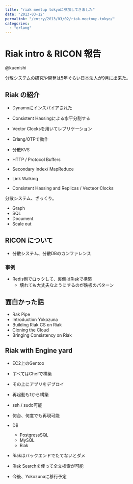 ```yaml
---
title: "riak meetup tokyoに参加してきました"
date: "2013-03-12"
permalink: "/entry/2013/03/02/riak-meetoup-tokyo/"
categories:
  - "erlang"
---
```


# Riak intro & RICON 報告

@kuenishi

分散システムの研究や開発は5年ぐらい日本法人が9月に出来た。

## Riak の紹介

- Dynamoにインスパイアされた
- Consistent Hassingによる水平分割する
- Vector Clocksを用いてレプリケーション
- Erlang/OTPで動作
- 分散KVS

- HTTP / Protocol Buffers
- Secondary Index/ MapReduce
- Link Walking
- Consistent Hassing and Replicas / Vecteor Clocks

分散システム、ざっくり。

- Graph
- SQL
- Document
- Scale out

## RICON について

- 分散システム、分散DBのカンファレンス

### 事例

- Redis側でロックして、裏側はRiakで構築
  - 壊れても大丈夫なようにするのが鉄板のパターン

## 面白かった話

- Rak Pipe
- Introduction Yokozuna
- Building Riak CS on Riak
- Cloning the Cloud
- Bringing Consistency on Riak

## Riak with Engine yard

- EC2上のGentoo
- すべてはChefで構築
- その上にアプリをデプロイ
- 再起動も1から構築
- ssh / sudo可能
- 何台、何度でも再現可能

- DB

  - PostgressSQL
  - MySQL
  - Riak

- Riakはバックエンドでたてないとダメ
- Riak Searchを使って全文検索が可能
- 今後、Yokozunaに移行予定
